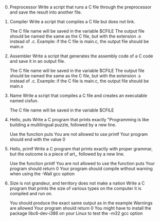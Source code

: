 0. Preprocessor
Write a script that runs a C file through the preprocessor and save the result into another file.

1. Compiler
Write a script that compiles a C file but does not link.

	The C file name will be saved in the variable $CFILE
	The output file should be named the same as the C file, but with the extension .o instead of .c.
		Example: if the C file is main.c, the output file should be main.o

2. Assembler
Write a script that generates the assembly code of a C code and save it in an output file.

	The C file name will be saved in the variable $CFILE
	The output file should be named the same as the C file, but with the extension .s instead of .c.
		Example: if the C file is main.c, the output file should be main.s

3. Name
Write a script that compiles a C file and creates an executable named cisfun.

	The C file name will be saved in the variable $CFILE

4. Hello, puts
Write a C program that prints exactly "Programming is like building a multilingual puzzle, followed by a new line.

	Use the function puts
	You are not allowed to use printf
	Your program should end with the value 0

5. Hello, printf
Write a C program that prints exactly with proper grammar, but the outcome is a piece of art,, followed by a new line.

	Use the function printf
	You are not allowed to use the function puts
	Your program should return 0
	Your program should compile without warning when using the -Wall gcc option

6. Size is not grandeur, and territory does not make a nation
Write a C program that prints the size of various types on the computer it is compiled and run on.

	You should produce the exact same output as in the example
	Warnings are allowed
	Your program should return 0
	You might have to install the package libc6-dev-i386 on your Linux to test the -m32 gcc option
